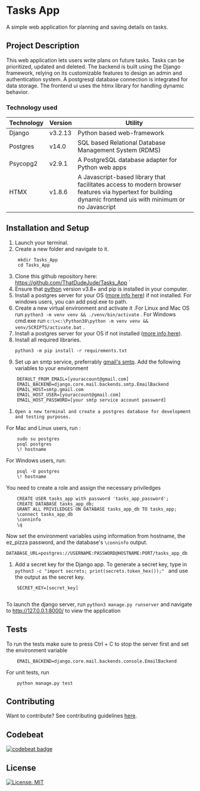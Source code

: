 # Tasks App

A simple web application for planning and saving details on tasks.

## Project Description

This web application lets users write plans on future tasks. Tasks can be prioritized, updated and deleted. The backend is built using the Django framework, relying on its customizable features to design an admin and authentication system. A postgresql database connection is integrated for data storage.  The frontend ui uses the htmx library for handling dynamic behavior.

### Technology used
| Technology  |       Version    |      Utility    |
|-------------|------------------|-----------------|
|    Django   |  v3.2.13         | Python based web-framework|
|   Postgres  | v14.0            | SQL based Relational Database Management System (RDMS)|
| Psycopg2    |     v2.9.1       | A PostgreSQL database adapter for Python web apps |
| HTMX       |     v1.8.6      | A Javascript-based library that facilitates access to modern browser features via hypertext for building dynamic frontend uis with minimum or no Javascript|



## Installation and Setup


1. Launch your terminal.
2. Create a new folder and navigate to it.
   ```
    mkdir Tasks_App
    cd Tasks_App
   ```
3. Clone this github repository here: https://github.com/ThatDudeJude/Tasks_App
   `
4. Ensure that [python](https://www.python.org) version v3.8+ and pip is installed in your computer.
5. Install a postgres server for your OS ([more info here](https://www.postgres.org/download)) if not installed. For windows users, you can add psql.exe to path.
6. Create a new virtual environment and activate it .For Linux and Mac OS run `python3 -m venv venv && ./venv/bin/activate` . For Windows cmd.exe run `c:\>c:\Python38\python -m venv venv && venv/SCRIPTS/activate.bat` .
7. Install a postgres server for your OS if not installed ([more info here](https://www.postgres.org/download)). 
8. Install all required libraries. 
   ```
   python3 -m pip install -r requirements.txt
   ```
9.    Set up an smtp service, preferrably [gmail's smtp](https://dev.to/abderrahmanemustapha/how-to-send-email-with-django-and-gmail-in-production-the-right-way-24ab). Add the following variables to your environment
```
    DEFAULT_FROM_EMAIL=[youraccount@gmail.com]
    EMAIL_BACKEND=django.core.mail.backends.smtp.EmailBackend
    EMAIL_HOST=smtp.gmail.com
    EMAIL_HOST_USER=[youraccount@gmail.com]
    EMAIL_HOST_PASSWORD=[your smtp service account password]        
```
1.     Open a new terminal and create a postgres database for development and testing purposes. 

For Mac and Linux users, run :
```    
    sudo su postgres
    psql postgres
    \! hostname
```

For Windows users, run:
```
    psql -U postgres    
    \! hostname
```
You need to create a role and assign the necessary priviledges
```    
    CREATE USER tasks_app with password 'tasks_app_password';        
    CREATE DATABASE tasks_app_db;
    GRANT ALL PRIVILEDGES ON DATABASE tasks_app_db TO tasks_app;
    \connect tasks_app_db
    \conninfo    
    \q
```
   
Now set the environment variables using information from hostname, the ez_pizza password, and the database's `\conninfo` output.
   ```
   DATABASE_URL=postgres://USERNAME:PASSWORD@HOSTNAME:PORT/tasks_app_db   
   ``` 
1.   Add a secret key for the Django app. To generate a secret key, type in ``python3 -c "import secrets; print(secrets.token_hex());" `` and use the output as the secret key.
```
    SECRET_KEY=[secret_key]        
    
```
To launch the django server, run ``python3 manage.py runserver`` and navigate to http://127.0.0.1:8000/ to view the application

## Tests

To run the tests make sure to press Ctrl + C to stop the server first and set the environment variable
```
    EMAIL_BACKEND=django.core.mail.backends.console.EmailBackend
```
For unit tests, run
```
    python manage.py test
```

## Contributing
Want to contribute? See contributing guidelines [here](/CONTRIBUTING.md).

## Codebeat

[![codebeat badge](https://codebeat.co/badges/f49762c5-7506-446a-b738-fe7f9fb8bc28)](https://codebeat.co/a/thatdudejude/projects/github-com-thatdudejude-bibliophiliac-profile_branch_final)

## License
[![License: MIT](https://img.shields.io/badge/License-MIT-yellow.svg)](LICENCE.txt)